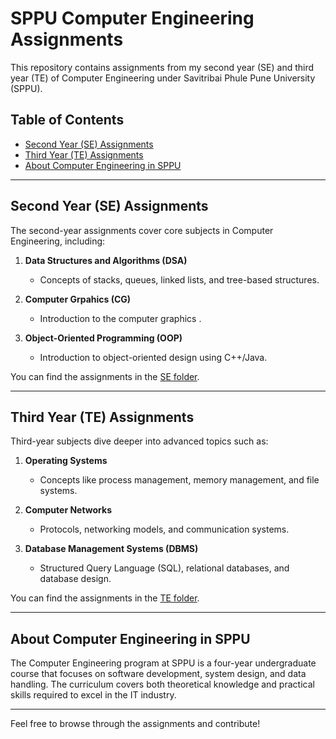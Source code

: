 # SPPU Computer Engineering Assignments

This repository contains assignments from my second year (SE) and third year (TE) of Computer Engineering under Savitribai Phule Pune University (SPPU).

## Table of Contents

- [Second Year (SE) Assignments](#second-year-se-assignments)
- [Third Year (TE) Assignments](#third-year-te-assignments)
- [About Computer Engineering in SPPU](#about-computer-engineering-in-sppu)

---

## Second Year (SE) Assignments

The second-year assignments cover core subjects in Computer Engineering, including:

1. **Data Structures and Algorithms (DSA)**
   - Concepts of stacks, queues, linked lists, and tree-based structures.
   
2. **Computer Grpahics (CG)**
   - Introduction to the computer graphics .

3. **Object-Oriented Programming (OOP)**
   - Introduction to object-oriented design using C++/Java.

You can find the assignments in the [SE folder](./SE).

---

## Third Year (TE) Assignments

Third-year subjects dive deeper into advanced topics such as:

1. **Operating Systems**
   - Concepts like process management, memory management, and file systems.

2. **Computer Networks**
   - Protocols, networking models, and communication systems.

3. **Database Management Systems (DBMS)**
   - Structured Query Language (SQL), relational databases, and database design.

You can find the assignments in the [TE folder](./TE).

---

## About Computer Engineering in SPPU

The Computer Engineering program at SPPU is a four-year undergraduate course that focuses on software development, system design, and data handling. The curriculum covers both theoretical knowledge and practical skills required to excel in the IT industry.

---

Feel free to browse through the assignments and contribute!
